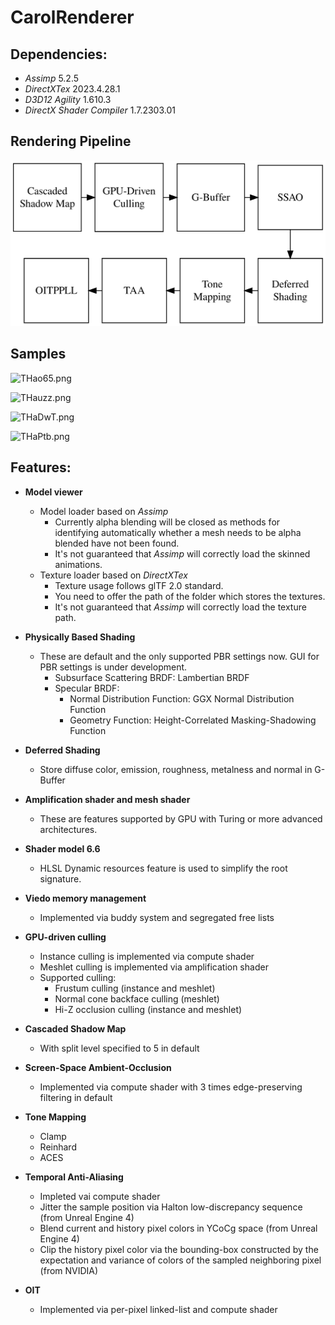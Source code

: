 # CarolRenderer

## Dependencies:

- *Assimp* 5.2.5
- *DirectXTex* 2023.4.28.1
- *D3D12 Agility* 1.610.3
- *DirectX Shader Compiler* 1.7.2303.01

## Rendering Pipeline

![pipeline](images/pipeline.svg)

## Samples

![THao65.png](https://i3.lensdump.com/i/THao65.png)

![THauzz.png](https://i.lensdump.com/i/THauzz.png)

![THaDwT.png](https://i3.lensdump.com/i/THaDwT.png)

![THaPtb.png](https://i2.lensdump.com/i/THaPtb.png)

## Features:

- **Model viewer**
  - Model loader based on *Assimp*
    - Currently alpha blending will be closed as methods for identifying automatically whether a mesh needs to be alpha blended have not been found.
    - It's not guaranteed that *Assimp* will correctly load the skinned animations.
  - Texture loader based on *DirectXTex*
    - Texture usage follows glTF 2.0 standard. 
    - You need to offer the path of the folder which stores the textures. 
    - It's not guaranteed that *Assimp* will correctly load the texture path. 
  

- **Physically Based Shading**
  - These are default and the only supported PBR settings now. GUI for PBR settings is under development.
    - Subsurface Scattering BRDF: Lambertian BRDF
    - Specular BRDF:
      - Normal Distribution Function: GGX Normal Distribution Function
      - Geometry Function: Height-Correlated Masking-Shadowing Function

- **Deferred Shading**
  - Store diffuse color, emission, roughness, metalness and normal in G-Buffer

- **Amplification shader and mesh shader**
  - These are features supported by GPU with Turing or more advanced architectures.

- **Shader model 6.6**
  - HLSL Dynamic resources feature is used to simplify the root signature.

- **Viedo memory management**
  - Implemented via buddy system and segregated free lists
  
- **GPU-driven culling**
   - Instance culling is implemented via compute shader
   - Meshlet culling is implemented via amplification shader
   - Supported culling:
     - Frustum culling (instance and meshlet)
     - Normal cone backface culling (meshlet)
     - Hi-Z occlusion culling (instance and meshlet)

- **Cascaded Shadow Map**
  - With split level specified to 5 in default

- **Screen-Space Ambient-Occlusion**
  - Implemented via compute shader with 3 times edge-preserving filtering in default

- **Tone Mapping**
  - Clamp
  - Reinhard
  - ACES

- **Temporal Anti-Aliasing**
  - Impleted vai compute shader
  - Jitter the sample position via Halton low-discrepancy sequence (from Unreal Engine 4)
  - Blend current and history pixel colors in YCoCg space (from Unreal Engine 4)
  - Clip the history pixel color via the bounding-box constructed by the expectation and variance of colors of the sampled neighboring pixel (from NVIDIA)
- **OIT**
  - Implemented via per-pixel linked-list and compute shader
